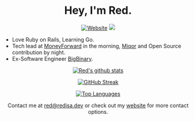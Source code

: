 <center>
<h1 align="center">Hey, I'm Red.</h1>
<!---
[![Discord](https://discord.com/api/guilds/807273906872123412/widget.png)](https://discord.gg/eYudMwgYtY) # in case you wanna join. but im just gonna hide it here for you to find out.
--->
<div align="center">

  [<img alt = "Website" src = "https://img.shields.io/badge/Portfolio-redisa.dev-purple"/>](https://redisa.dev) ![](https://komarev.com/ghpvc/?username=Rednek46&color=blueviolet&label=PROFILE+VIEWS)

</div>

</center>

- Love Ruby on Rails[,](https://youtu.be/dQw4w9WgXcQ) Learning Go.
- Tech lead at [MoneyForward](https://moneyforward.com/) in the morning, [Miqor](https://miqor.com/) and Open Source contribution by night. 
- Ex-Software Engineer [BigBinary](https://www.bigbinary.com/).
<center>
<div align="center">

[![Red's github stats](https://github-readme-stats.vercel.app/api?username=Nuzair46&show_icons=true&theme=radical&count_private=true&hide_border=true)](https://redisa.dev)

[![GitHub Streak](https://streak-stats.demolab.com?user=nuzair46&theme=radical&hide_border=true&border_radius=6&mode=weekly&background=141320&border=DDDDDD)](https://redisa.dev)

[![Top Languages](https://github-readme-stats.vercel.app/api/top-langs/?username=Nuzair46&layout=compact&theme=radical&hide_border=true)](https://redisa.dev)

Contact me at [red@redisa.dev](mailto:red@redisa.dev) or check out my [website](https://redisa.dev) for more contact options.

</div>

</center>
